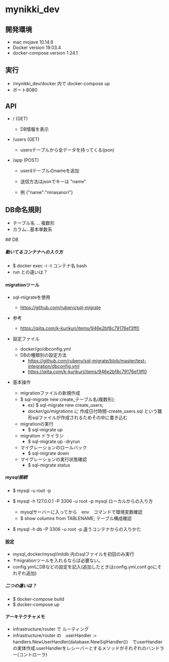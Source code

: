# mynikki_dev

## 開発環境
- mac mojave 10.14.6
- Docker version 19.03.4
- docker-compose version 1.24.1
## 実行
- /mynikki_dev/docker 内で docker-compose up
- ポート8080
## API
- / (GET)
  
    - DB情報を表示
    
- /users (GET)
  
    - usersテーブルから全データを持ってくる(json)
    
- /app (POST)
    - userdテーブルのnameを追加
    
    - 送信方法はjsonでキーは "name"
    
    - 例 {"name":"nmasanori"}
    
## DB命名規則

- テーブル名 ... 複数形
- カラム...基本単数系

​## DB 



##### 動いてるコンテナへの入り方
- $ docker exec -i -t コンテナ名 bash
- run との違いは？
#### migrationツール
- sql-migrateを使用

  -  https://github.com/rubenv/sql-migrate
- 参考

  - https://qiita.com/k-kurikuri/items/946e2bf8c79176ef3ff0
- 設定ファイル

  - docker/go/dbconfig.yml
  - DBの種類別の設定方法
    - https://github.com/rubenv/sql-migrate/blob/master/test-integration/dbconfig.yml
    - https://qiita.com/k-kurikuri/items/946e2bf8c79176ef3ff0
- 基本操作
    - migrationファイルの新規作成
    - $ sql-migrate new create_テーブル名(複数形);
      - ex) $ sql-migrate new create_users;
      - docker/go/migrations に  作成日付時間-create_users.sql という雛形sqlファイルが作成されるためその中に書き込む
    - migrationの実行
      - $ sql-migrate up
    - migration ドライラン
      - $ sql-migrate up -dryrun
    - マイグレーションのロールバック
      - $ sql-migrate down
    - マイグレーションの実行状態確認
      -  $ sql-migrate status
##### mysql接続
- $ mysql -u root -p 
- $ mysql -h 127.0.0.1 -P 3306 -u root -p mysql ローカルからの入り方
    - mysqlサーバーに入ってから　env　コマンドで環境変数確認
    - $ show columns from TABLENAME; テーブル構成確認

- $ mysql -h db -P 3306 -u root -p 違うコンテナからの入りかた

#### 設定
- mysql_docker/mysql/initdb 内のsqlファイルを初回のみ実行
- ↑migrationツールを入れるならば必要ない。
- config.ymlにDBなどの設定を記入(追加したときはconfig.yml,conf.goにそれぞれ追加)
##### 二つの違いは？
- $ docker-compose build
- $ docker-compose up 

#### アーキテクチャメモ
- infrastructure/router で ルーティング
- infrastructure/router の　userHandler := handlers.NewUserHandler(database.NewSqlHandler())　でuserHandlerの実体作成.userHandlerをレシーバーとするメソッドがそれぞれのハンドラー(コントローラ)


